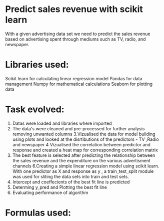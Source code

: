 # Predict sales revenue with scikit learn
With a given advertising data set we need to predict the sales revenue based on advertising spent through mediums such as TV, radio, and newspaper.

# Libraries used:
Scikit learn for calculating linear regression model
Pandas for data management
Numpy for mathematical calculations
Seaborn for plotting data

# Task evolved:
1. Datas were loaded and libraries where imported
2. The data's were cleaned and pre-processed for further analysis removing unwanted columns
3.Vizualised the data for model building using plots and looked at the disrtibutions of the predictors - TV ,Radio and newspaper
4 Vizualised the correlation between predictor and response and created a heat map for corresponding correlation matrix
5. The best feature is selected after predicting the relationship between the sales revenue and the expenditure on the various advertisment channels
6.Creating a simple linear regression model using scikit learn. With one predictor as X and response as y , a train_test_split module was used for sliting the data sets into train and test sets.
7. Intercept and coeffecients of the best fit line is predicted
8. Determing y_pred and Plotting the best fit line 
9. Evaluating performance of algorithm

# Formulas used:

